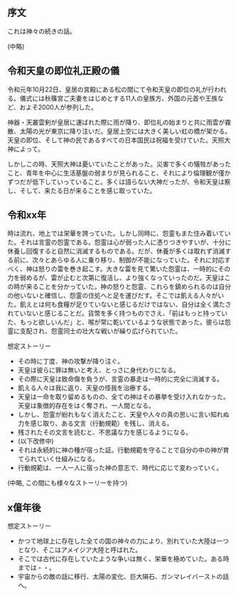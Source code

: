 ## 序文

これは神々の続きの話。


(中略)

## 令和天皇の即位礼正殿の儀
令和元年10月22日、皇居の宮殿にある松の間にて令和天皇の即位の礼が行われる。儀式には秋篠宮ご夫妻をはじめとする11人の皇族方、外国の元首や王族など、およそ2000人が参列した。

神器・天叢雲剣が皇居に運ばれた際に雨が降り、即位礼の始まりと共に雨雲が霧散、太陽の光が東京に降り注いだ。皇居上空には大きく美しい虹の橋が架かる。天皇の即位、そして神の民であるすべての日本国民は祝福を受けていた。天照大神によって。

しかしこの時、天照大神は憂いていたことがあった。災害で多くの犠牲があったこと、青年を中心に生活基盤の弱まりが見られること、それにより倫理観が僅かずつだが低下していっていること。多くは語らない大神だったが、令和天皇は察し、そして、来たる日が来ることを感じ取っていた。

## 令和xx年

時は流れ、地上では栄華を誇っていた。しかし同時に、怨霊もまた住み着いていた。それは言霊の怨霊である。怨霊は心が弱った人に憑りつきやすいが、十分に休養し回復すると自然に消滅するものである。だが、休養が多くは取れず消滅する前に、次々とあらゆる人に乗り移り、制御が不能になっていた。それに対応すべく、神は怒りの雷を巻き起こす。大きな雷を見て驚いた怨霊は、一時的にその力を弱めるが、雷が止むと次第に復活し、より強くなっていったのだ。天皇はこの時が来ることを分かっていた。神の怒りと怨霊、これらを鎮められるのは自分の他いないと確信し、怨霊の住処へと足を運びだす。そこでは飢える人々がいた。飢えとは何も食糧が足りていないと感じるだけではない、自分は全く満たされていないと感じることだ。貨幣を多く持つものでさえ、「前はもっと持っていた、もっと欲しいんだ」と、喉が常に乾いているような状態であった。彼らは怨霊に支配され、怨霊同士の壮大な戦いが繰り広げられていた。



想定ストーリー
* その時に丁度、神の攻撃が降り注ぐ。
* 天皇は彼らに罪は無いと考え、とっさに身代わりになる。
* その際に天皇は致命傷を負うが、言霊の暴走は一時的に完全に消滅する。
* 飢える人々は我に返り、天皇の怪我を治療する。
* 天皇は一命を取り留めるものの、全ての神はその暴挙を受け入れなかった。天皇は象徴的存在をはく奪され、一人間となる。
* しかし、怨霊が紛れもなく消えたこと、天皇や人々の真の思いに言い知れぬ力を感じ取り、ある文言（行動規範）を残し、消える。
* 残されたその文言を読むと、不思議な力を感じるようになる。
* (以下改修中)
* それは永続的に神の種が宿った証。行動規範を守ることで自分の中の神が育てられていく仕組みになる。
* 行動規範は、一人一人に宿った神の意志で、時代に応じて変わっていく。

(中略, この間にも様々なストーリーを持つ)

## x億年後

想定ストーリー
* かつて地球上に存在した全ての国の神々の力により、別れていた大陸は一つとなり、そこはアメイジア大陸と呼ばれた。
* そこでは古代に存在していたような争いは無く、栄華を極めていた。ある時までは・・。
* 宇宙からの敵の話に移行、太陽の変化、巨大隕石、ガンマレイバーストの話へ。
